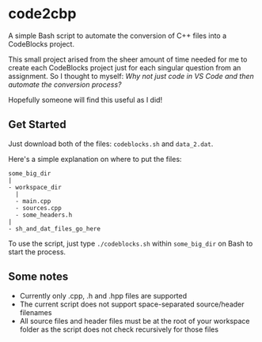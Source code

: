 # code2cbp
A simple Bash script to automate the conversion of C++ files into a CodeBlocks project.

This small project arised from the sheer amount of time needed for me to create each CodeBlocks project just for each singular question from an assignment. So I thought to myself: *Why not just code in VS Code and then automate the conversion process?*

Hopefully someone will find this useful as I did!

## Get Started
Just download both of the files: `codeblocks.sh` and `data_2.dat`.

Here's a simple explanation on where to put the files:
```
some_big_dir
|
- workspace_dir
  |
  - main.cpp
  - sources.cpp
  - some_headers.h
|
- sh_and_dat_files_go_here
```

To use the script, just type `./codeblocks.sh` within `some_big_dir` on Bash to start the process.

## Some notes

* Currently only .cpp, .h and .hpp files are supported
* The current script does not support space-separated source/header filenames
* All source files and header files must be at the root of your workspace folder as the script does not check recursively for those files
